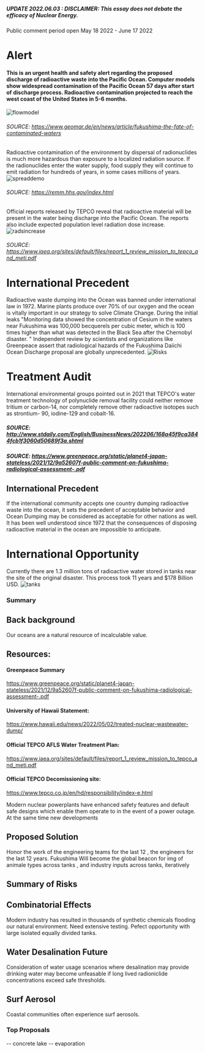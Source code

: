 
##### UPDATE 2022.06.03 : DISCLAIMER: This essay does not debate the efficacy of Nuclear Energy. 
Public comment period open May 18 2022 - June 17 2022


# Alert
#### This is an urgent health and safety alert regarding the proposed discharge of radioactive waste into the Pacific Ocean. Computer models show widespread contamination of the Pacific Ocean 57 days after start of discharge process. Radioactive contamination projected to reach the west coast of the United States in 5-6 months. 
![flowmodel](docs/assets/img/compmodel.png)
###### SOURCE: https://www.geomar.de/en/news/article/fukushima-the-fate-of-contaminated-waters</font> 

Radioactive contamination of the environment by dispersal of radionuclides is much more hazardous than exposure to a localized radiation source. If the radionuclides enter the water supply, food supply they will continue to emit radiation for hundreds of years, in some cases millions of years. 
![spreaddemo](docs/assets/img/radsb.png) 
###### SOURCE: https://remm.hhs.gov/index.html

Official reports released by TEPCO reveal that radioactive material will be present in the water being discharge into the Pacific Ocean. The reports also include expected population level radiation dose increase. 
![radsincrease](docs/assets/img/rads_pink.png) 
###### SOURCE: https://www.iaea.org/sites/default/files/report_1_review_mission_to_tepco_and_meti.pdf



# International Precedent
Radioactive waste dumping into the Ocean was banned under international law in 1972. Marine plants produce over 70% of our oxygen and the ocean is vitally important in our strategy to solve Climate Change. During the initial leaks "Monitoring data showed the concentration of Cesium in the waters near Fukushima was 100,000 becquerels per cubic meter, which is 100 times higher than what was detected in the Black Sea after the Chernobyl disaster. " Independent review by scientists and organizations like Greenpeace assert that radiological hazards of the Fukushima Daiichi Ocean Discharge proposal are globally unprecedented.
![ Risks ](docs/assets/img/earthquakeplants.jpg) 

# Treatment Audit
International environmental groups pointed out in 2021 that TEPCO's water treatment technology of polynuclide removal facility could neither remove tritium or carbon-14, nor completely remove other radioactive isotopes such as strontium- 90, iodine-129 and cobalt-16.
##### SOURCE: http://www.stdaily.com/English/BusinessNews/202206/168a45f9ca3844fcb1f3060d50689f3a.shtml
##### SOURCE: https://www.greenpeace.org/static/planet4-japan-stateless/2021/12/9a52607f-public-comment-on-fukushima-radiological-assessment-.pdf


## International Precedent
If the international community accepts one country dumping radioactive waste into the ocean, it sets the precedent of acceptable behavior and Ocean Dumping may be considered as acceptable for other nations as well. It has been well understood since 1972 that the consequences of disposing radioactive material in the ocean are impossible to anticipate. 


# International Opportunity
Currently there are 1.3 million tons of radioactive water stored in tanks near the site of the original disaster. This process took 11 years and $178 Billion USD. 
![tanks](docs/assets/img/flowers.jpg)
### Summary 

## Back background
Our oceans are a natural resource of incalculable value. 

## Resources: 
#### Greenpeace Summary
https://www.greenpeace.org/static/planet4-japan-stateless/2021/12/9a52607f-public-comment-on-fukushima-radiological-assessment-.pdf

#### University of Hawaii Statement:
https://www.hawaii.edu/news/2022/05/02/treated-nuclear-wastewater-dump/

#### Official TEPCO AFLS Water Treatment Plan:
https://www.iaea.org/sites/default/files/report_1_review_mission_to_tepco_and_meti.pdf

#### Official TEPCO Decomissioning site:
https://www.tepco.co.jp/en/hd/responsibility/index-e.html

Modern nuclear powerplants have enhanced safety features and default safe designs which enable them operate to in the event of a power outage. At the same time new developments 



## Proposed Solution
Honor the work of the engineering teams for the last 12  , the engineers for the last 12 years.  Fukushima Will become the global beacon for 
img of animale types across tanks , and industry inputs across tanks, iteratively


## Summary of Risks


## Combinatorial Effects
Modern industry has resulted in thousands of synthetic chemicals flooding our natural environment.  Need extensive testing. Pefect opportunity with large isolated equally divided tanks. 

## Water Desalination Future
Consideration of water usage scenarios where desalination may provide drinking water may become unfeasable if long lived radioniclide concentrations exceed safe thresholds. 

## Surf Aerosol 
Coastal communities often experience surf aerosols. 



### Top Proposals 
-- concrete lake
-- evaporation
